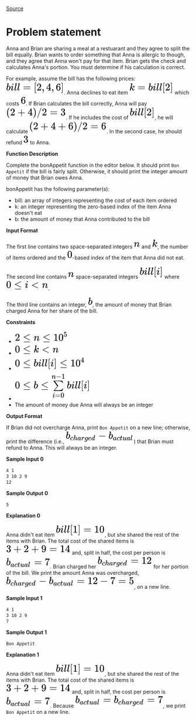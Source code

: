 [Source](https://www.hackerrank.com/challenges/bon-appetit)
# Problem statement
Anna and Brian are sharing a meal at a restuarant and they agree to split the bill equally.  Brian wants to order something that Anna is allergic to though, and they agree that Anna won't pay for that item.  Brian gets the check and calculates Anna's portion.  You must determine if his calculation is correct.

For example, assume the bill has the following prices: ![](./Resources/Element1.svg).  Anna declines to eat item ![](./Resources/Element2.svg) which costs ![](./Resources/Element3.svg).  If Brian calculates the bill correctly, Anna will pay ![](./Resources/Element4.svg).  If he includes the cost of ![](./Resources/Element5.svg), he will calculate ![](./Resources/Element6.svg).  In the second case, he should refund ![](./Resources/Element7.svg) to Anna.


**Function Description**  

Complete the bonAppetit function in the editor below.  It should print ```Bon Appetit``` if the bill is fairly split.  Otherwise, it should print the integer amount of money that Brian owes Anna.  

bonAppetit has the following parameter(s):  


* bill: an array of integers representing the cost of each item ordered  
* k: an integer representing the zero-based index of the item Anna doesn't eat  
* b: the amount of money that Anna contributed to the bill  

**Input Format**

The first line contains two space-separated integers ![](./Resources/Element8.svg) and ![](./Resources/Element9.svg), the number of items ordered and the ![](./Resources/Element10.svg)-based index of the item that Anna did not eat. 


The second line contains ![](./Resources/Element8.svg) space-separated integers ![](./Resources/Element11.svg) where ![](./Resources/Element12.svg). 


The third line contains an integer, ![](./Resources/Element13.svg), the amount of money that Brian charged Anna for her share of the bill.


**Constraints**


* ![](./Resources/Element14.svg)  
* ![](./Resources/Element15.svg)  
* ![](./Resources/Element16.svg)  
* ![](./Resources/Element17.svg)    
* The amount of money due Anna will always be an integer  

**Output Format**

If Brian did not overcharge Anna, print ```Bon Appetit``` on a new line; otherwise, print the difference (i.e., ![](./Resources/Element18.svg)) that Brian must refund to Anna.  This will always be an integer.  


**Sample Input 0**  

```
4 1
3 10 2 9
12
```

**Sample Output 0**  

```
5
```

**Explanation 0** 


Anna didn't eat item ![](./Resources/Element19.svg), but she shared the rest of the items with Brian. The total cost of the shared items is ![](./Resources/Element20.svg) and, split in half, the cost per person is ![](./Resources/Element21.svg). Brian charged her ![](./Resources/Element22.svg) for her portion of the bill. We print the amount Anna was overcharged, ![](./Resources/Element23.svg), on a new line.


**Sample Input 1**  

```
4 1
3 10 2 9
7
```

**Sample Output 1**  

```
Bon Appetit
```

**Explanation 1** 


Anna didn't eat item ![](./Resources/Element19.svg), but she shared the rest of the items with Brian. The total cost of the shared items is ![](./Resources/Element20.svg) and, split in half, the cost per person is ![](./Resources/Element21.svg). Because ![](./Resources/Element24.svg), we print ```Bon Appetit``` on a new line.  

